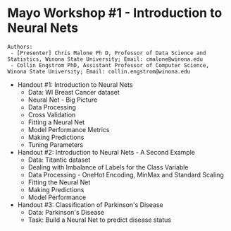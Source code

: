 # Mayo Workshop #1 - Introduction to Neural Nets
    Authors:
     - [Presenter] Chris Malone Ph D, Professor of Data Science and Statistics, Winona State University; Email: cmalone@winona.edu
     - Collin Engstrom PhD, Assistant Professor of Computer Science, Winona State University; Email: collin.engstrom@winona.edu
  - Handout #1: Introduction to Neural Nets
      - Data: WI Breast Cancer dataset
      - Neural Net - Big Picture
      - Data Processing
      - Cross Validation
      - Fitting a Neural Net
      - Model Performance Metrics
      - Making Predictions
      - Tuning Parameters
  - Handout #2: Introduction to Neural Nets - A Second Example
      - Data: Titantic dataset
      - Dealing with Imbalance of Labels for the Class Variable
      - Data Processing - OneHot Encoding, MinMax and Standard Scaling
      - Fitting the Neural Net
      - Making Predictions
      - Model Performance
  - Handout #3: Classification of Parkinson's Disease
      - Data: Parkinson's Disease
      - Task: Build a Neural Net to predict disease status

